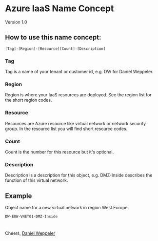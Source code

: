 # Azure IaaS Name Concept

Version 1.0

## How to use this name concept:

```
[Tag]-[Region]-[Resource][Count]-[Description]
```

### Tag

Tag is a name of your tenant or customer id, e.g. DW for Daniel Weppeler.

### Region

Region is where your IaaS resources are deployed. See the region list for the short region codes.

### Resource

Resources are Azure resource like virtual network or network security group. In the resource list you will find short resource codes.

### Count

Count is the number for this resource but it's optional.

### Description

Description is a description for this object, e.g. DMZ-Inside describes the function of this virtual network. 


## Example

Object name for a new virtual network in region West Europe.

```
DW-EUW-VNET01-DMZ-Inside
```

# 

Cheers,
[Daniel Weppeler](https://twitter.com/_danielwep/)




